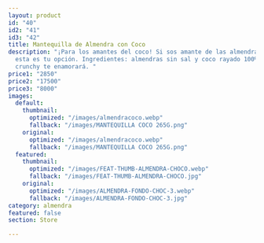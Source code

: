 ```yaml
---
layout: product
id: "40"
id2: "41"
id3: "42"
title: Mantequilla de Almendra con Coco
description: "¡Para los amantes del coco! Si sos amante de las almendras y el coco
  esta es tu opción. Ingredientes: almendras sin sal y coco rayado 100% puro. Su textura
  crunchy te enamorará. "
price1: "2850"
price2: "17500"
price3: "8000"
images:
  default:
    thumbnail:
      optimized: "/images/almendracoco.webp"
      fallback: "/images/MANTEQUILLA COCO 265G.png"
    original:
      optimized: "/images/almendracoco.webp"
      fallback: "/images/MANTEQUILLA COCO 265G.png"
  featured:
    thumbnail:
      optimized: "/images/FEAT-THUMB-ALMENDRA-CHOCO.webp"
      fallback: "/images/FEAT-THUMB-ALMENDRA-CHOCO.jpg"
    original:
      optimized: "/images/ALMENDRA-FONDO-CHOC-3.webp"
      fallback: "/images/ALMENDRA-FONDO-CHOC-3.jpg"
category: almendra
featured: false
section: Store

---
```

